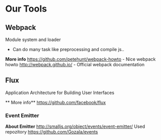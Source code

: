

# Our Tools


## Webpack
Module system and loader 
- Can do many task like preprocessing and compile js..

**More info**
https://github.com/petehunt/webpack-howto - Nice webpack howto
http://webpack.github.io/ - Official webpack documentation


## Flux
Application Architecture for Building User Interfaces

** More info**
https://github.com/facebook/flux


### Event Emitter
**About Emitter**
http://smalljs.org/object/events/event-emitter/
Used repozitory
https://github.com/Gozala/events
